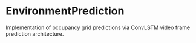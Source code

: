 # EnvironmentPrediction
Implementation of occupancy grid predictions via ConvLSTM video frame prediction architecture.
